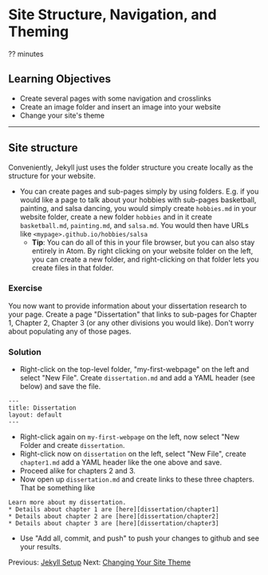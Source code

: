 # Site Structure, Navigation, and Theming
?? minutes

## Learning Objectives

* Create several pages with some navigation and crosslinks
* Create an image folder and insert an image into your website
* Change your site's theme

---

## Site structure

Conveniently, Jekyll just uses the folder structure you create locally as the structure for your website.
* You can create pages and sub-pages simply by using folders. E.g. if you would like a page to talk about your hobbies with sub-pages basketball, painting, and salsa dancing, you would simply create `hobbies.md` in your website folder, create a new folder `hobbies` and in it create `basketball.md`, `painting.md`, and `salsa.md`. You would then have URLs like `<mypage>.github.io/hobbies/salsa`
  * **Tip**: You can do all of this in your file browser, but you can also stay entirely in Atom. By right clicking on your website folder on the left, you can create a new folder, and right-clicking on that folder lets you create files in that folder.

### Exercise
You now want to provide information about your dissertation research to your page. Create a page "Dissertation" that links to  sub-pages for Chapter 1, Chapter 2, Chapter 3 (or any other divisions you would like). Don't worry about populating any of those pages.

### Solution
* Right-click on the top-level folder, "my-first-webpage" on the left and select "New File". Create `dissertation.md` and add a YAML header (see below) and save the file.
```
---
title: Dissertation
layout: default
---
```
* Right-click again on `my-first-webpage` on the left, now select "New Folder and create `dissertation`.
* Right-click now on `dissertation` on the left, select "New File", create `chapter1.md` add a YAML header like the one above and save.
* Proceed alike for chapters 2 and 3.
* Now open up `dissertation.md` and create links to these three chapters. That be something like
```
Learn more about my dissertation.
* Details about chapter 1 are [here][dissertation/chapter1]
* Details about chapter 2 are [here][dissertation/chapter2]
* Details about chapter 3 are [here][dissertation/chapter3]
```
* Use "Add all, commit, and push" to push your changes to github and see your results.

Previous: [Jekyll Setup](03-jekyll-setup.html)  Next: [Changing Your Site Theme](05-changing-theme.html)
